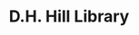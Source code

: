 ---
events:
- building: D.H. Hill Library
  categories: dh-hill-library
  description: The first Pan Afrikan Festival began on March 22 of that year and continued
    until April 2. The festival featured lectures by C. T. Vivian and other speakers,
    as well as musical performances. The Pan Afrikan Festival has been an annual event
    at NC State since then.
  event_decade: '1970'
  event_id: '12'
  excerpt: The first Pan Afrikan Festival began on March 22 of that year and continued
    until April 2. The festival featured lectures by C. T. Vivian and other speakers,
    as well as musical performances. The Pan Afrikan Festival has been an annual event
    at NC State since then.
  image id (orig): ua023_025-002-bx0004-003-007
  image_caption: Dancers at Pan-African festival
  image_id: ua023_025-002-bx0004-003-007
  image_link: https://d.lib.ncsu.edu/collections/catalog/ua023_025-002-bx0004-003-007
  start_date: 03/01/1971
  title: Pan Afrikan Festival
  year: '1971'
- building: D.H. Hill Library
  categories: dh-hill-library
  description: The Collection Management Department was established in the library,
    with Margaret Hunt as its first head. Hunt had been one of the first African American
    librarians hired during the 1970s.
  event_decade: '1990'
  event_id: '28'
  excerpt: The Collection Management Department was established in the library, with
    Margaret Hunt as its first head. Hunt had been one of the first African American
    librarians hired during the 1970s.
  image id (orig): '0003311'
  image_caption: D. H. Hill Jr. Library's new bookstack, North Carolina State University.
  image_id: '0003311'
  image_link: https://d.lib.ncsu.edu/collections/catalog/0003311
  start_date: 01/01/1990
  title: Collection Management Department established
  year: '1990'
- building: D.H. Hill Library
  categories: dh-hill-library
  description: William V. Frazier was hired as the first African American in a professional
    librarian position.
  event_decade: '1970'
  event_id: '77'
  excerpt: William V. Frazier was hired as the first African American in a professional
    librarian position.
  image id (orig): 0003309
  image_caption: D. H. Hill Jr. Library, aerial view
  image_id: 0003309
  image_link: https://d.lib.ncsu.edu/collections/catalog/0003309
  redirect_from: /events/23/index.html
  start_date: 01/01/1970
  title: First African American Librarian
  year: '1970'
- audio_id: sa-rwb-010
  building: D.H. Hill Library
  categories: dh-hill-library
  description: Eric Moore became the first African American Student Senate President.
  event_decade: '1960'
  event_id: '79'
  excerpt: Eric Moore became the first African American Student Senate President.
  image id (orig): 0004840
  image_caption: Chancellor John T. Caldwell posing with North Carolina State University
    student government officials, including Eric N. Moore, at Memorial Bell Tower
  image_id: 0004840
  image_link: https://d.lib.ncsu.edu/collections/catalog/0004840
  redirect_from: /events/21/index.html
  start_date: 4/1/1969
  title: First African American Student Senate President
  year: '1969'
- audio_id: sa-rwb-006
  building: D.H. Hill Library
  categories: d.h.-hill-library
  description: Edward Walker was hired as a mail clerk, becoming the first full-time
    African American staff member of the library.
  event_decade: '1960'
  event_id: '89'
  excerpt: Edward Walker was hired as a mail clerk, becoming the first full-time African
    American staff member of the library.
  image id (orig): '0003271'
  image_caption: D. H. Hill Jr. Library
  image_id: '0003271'
  image_link: https://d.lib.ncsu.edu/collections/catalog/0003271
  redirect_from: /events/9/index.html
  start_date: 1/1/1962
  title: First Full-Time African American Library Staff Member
  year: '1962'
lat: '35.787601'
layout: post
leafleticon: /demostite/assets/leaflet/img/book.svg
lng: '-78.669998'
order: 34
permalink: places/dh-hill-library/
place: dh-hill-library
title: D.H. Hill Library

---